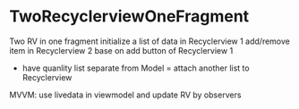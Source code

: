 # TwoRecyclerviewOneFragment
Two RV in one fragment
initialize a list of data in Recyclerview 1
add/remove item in Recyclerview 2 base on add button of Recyclerview 1
- have quanlity list separate from Model = attach another list to Recyclerview


MVVM: use livedata in viewmodel and update RV by observers
